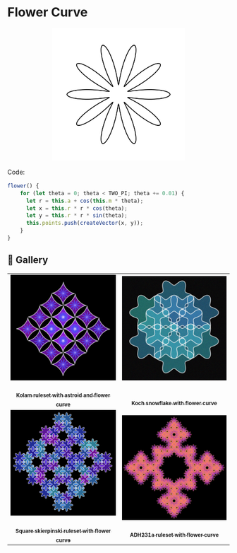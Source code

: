 # Flower Curve

<p align="center"><img src="./assets/shape_images/flower.jpg" alt="eight" width="300px"></p>

Code:

```JavaScript
flower() {
    for (let theta = 0; theta < TWO_PI; theta += 0.01) {
      let r = this.a + cos(this.m * theta);
      let x = this.r * r * cos(theta);
      let y = this.r * r * sin(theta);
      this.points.push(createVector(x, y));
    }
}
```

## 🌄 Gallery

<!-- IMAGE-LIST:START - Do not remove or modify this section -->
<!-- prettier-ignore-start -->
<!-- markdownlint-disable -->
<table>
  <tbody>
   <tr>
     <td align="center"><a href=""> <img class="img" src="../assets/Ruleset-shape-examples/kolam-astroid-flower.jpg" alt="Kolam ruleset with astroid and flower curve" style="vertical-align:top;" width="500" /><br /><sub><b><br/>Kolam ruleset with astroid and flower curve</b></sub></a></td>
     <td align="center"><a href=""> <img class="img" src="../assets/Ruleset-shape-examples/koch-snowflake-flower.jpg" alt="Koch snowflake with flower curve" style=" display: block;
    margin-left: auto;
    margin-right: auto;" width="500" /><br /><sub><b><br/>Koch snowflake with flower curve</b></sub></a></td>
    </tr>
    <tr>
     <td align="center"><a href=""> <img class="img" src="../assets/Ruleset-shape-examples/square_skierpinski-flower.jpg" alt="Square skierpinski ruleset with flower curve" style="vertical-align:top;" width="500" /><br /><sub><b><br/>Square skierpinski ruleset with flower curve</b></sub></a></td>
    <td align="center"><a href=""> <img class="img" src="../assets/Ruleset-shape-examples/adh231a-flower.jpg" alt="ADH231a ruleset with flower curve" style="vertical-align:top;" width="500" /><br /><sub><b><br/>ADH231a ruleset with flower curve</b></sub></a></td>
 </tbody>
</table>

<!-- markdownlint-restore -->
<!-- prettier-ignore-end -->

<!-- IMAGE-LIST:END -->
